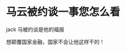 # 马云被约谈一事您怎么看


jack 马被约谈是他的福报

想颠覆国家金融，国家不会让他这样干的！<img src="static/image/smiley/default/lol.gif" smilieid="12" border="0" alt="" />

